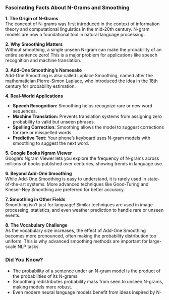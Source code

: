 ### Fascinating Facts About N-Grams and Smoothing

**1. The Origin of N-Grams**  
The concept of N-grams was first introduced in the context of information theory and computational linguistics in the mid-20th century. N-gram models are now a foundational tool in natural language processing.

**2. Why Smoothing Matters**  
Without smoothing, a single unseen N-gram can make the probability of an entire sentence zero! This is a major problem for applications like speech recognition and machine translation.

**3. Add-One Smoothing’s Namesake**  
Add-One Smoothing is also called Laplace Smoothing, named after the mathematician Pierre-Simon Laplace, who introduced the idea in the 18th century for probability estimation.

**4. Real-World Applications**

- **Speech Recognition:** Smoothing helps recognize rare or new word sequences.
- **Machine Translation:** Prevents translation systems from assigning zero probability to valid but unseen phrases.
- **Spelling Correction:** Smoothing allows the model to suggest corrections for rare or misspelled words.
- **Predictive Text:** Your phone’s keyboard uses N-gram models with smoothing to suggest the next word.

**5. Google Books Ngram Viewer**  
Google’s Ngram Viewer lets you explore the frequency of N-grams across millions of books published over centuries, showing trends in language use.

**6. Beyond Add-One Smoothing**  
While Add-One Smoothing is easy to understand, it is rarely used in state-of-the-art systems. More advanced techniques like Good-Turing and Kneser-Ney Smoothing are preferred for better accuracy.

**7. Smoothing in Other Fields**  
Smoothing isn’t just for language! Similar techniques are used in image processing, statistics, and even weather prediction to handle rare or unseen events.

**8. The Vocabulary Challenge**  
As the vocabulary size increases, the effect of Add-One Smoothing becomes more pronounced, often making the probability distribution too uniform. This is why advanced smoothing methods are important for large-scale NLP tasks.

### Did You Know?

- The probability of a sentence under an N-gram model is the product of the probabilities of its N-grams.
- Smoothing redistributes probability mass from seen to unseen N-grams, making models more robust.
- Even modern neural language models benefit from ideas inspired by N-
